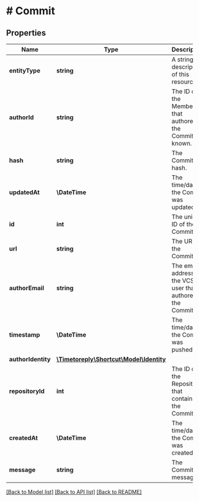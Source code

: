 # # Commit

## Properties

Name | Type | Description | Notes
------------ | ------------- | ------------- | -------------
**entityType** | **string** | A string description of this resource. |
**authorId** | **string** | The ID of the Member that authored the Commit, if known. |
**hash** | **string** | The Commit hash. |
**updatedAt** | **\DateTime** | The time/date the Commit was updated. |
**id** | **int** | The unique ID of the Commit. |
**url** | **string** | The URL of the Commit. |
**authorEmail** | **string** | The email address of the VCS user that authored the Commit. |
**timestamp** | **\DateTime** | The time/date the Commit was pushed. |
**authorIdentity** | [**\Timetoreply\Shortcut\Model\Identity**](Identity.md) |  |
**repositoryId** | **int** | The ID of the Repository that contains the Commit. |
**createdAt** | **\DateTime** | The time/date the Commit was created. |
**message** | **string** | The Commit message. |

[[Back to Model list]](../../README.md#models) [[Back to API list]](../../README.md#endpoints) [[Back to README]](../../README.md)
